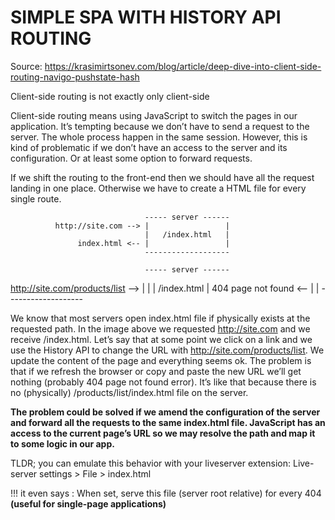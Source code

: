<h1>SIMPLE SPA WITH HISTORY API ROUTING</h1>


Source: https://krasimirtsonev.com/blog/article/deep-dive-into-client-side-routing-navigo-pushstate-hash

Client-side routing is not exactly only client-side

Client-side routing means using JavaScript to switch the pages in our application. It’s tempting because we don’t have to send a request to the server. The whole process happen in the same session. However, this is kind of problematic if we don’t have an access to the server and its configuration. Or at least some option to forward requests.

If we shift the routing to the front-end then we should have all the request landing in one place. Otherwise we have to create a HTML file for every single route.

                                  ----- server ------
              http://site.com --> |                 | 
                                  |   /index.html   |
                   index.html <-- |                 |
                                  -------------------

                                  ----- server ------
http://site.com/products/list --> |                 | 
                                  |   /index.html   |
           404 page not found <-- |                 |
                                  -------------------

We know that most servers open index.html file if physically exists at the requested path. In the image above we requested http://site.com and we receive /index.html. Let’s say that at some point we click on a link and we use the History API to change the URL with http://site.com/products/list. We update the content of the page and everything seems ok. The problem is that if we refresh the browser or copy and paste the new URL we’ll get nothing (probably 404 page not found error). It’s like that because there is no (physically) /products/list/index.html file on the server.

<strong>The problem could be solved if we amend the configuration of the server and forward all the requests to the same index.html file. JavaScript has an access to the current page’s URL so we may resolve the path and map it to some logic in our app.</strong>





TLDR; you can emulate this behavior with your liveserver extension:
Live-server settings > File > index.html

!!! it even says : When set, serve this file (server root relative) for every 404 <strong>(useful for single-page applications) </strong> 

